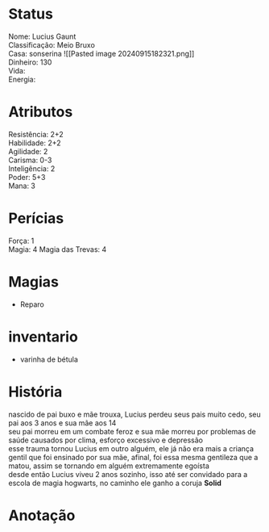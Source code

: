 # Status
Nome: Lucius Gaunt  
Classificação: Meio Bruxo  
Casa:  sonserina
![[Pasted image 20240915182321.png]]  
Dinheiro: 130  
Vida:  
Energia:  

# Atributos  
Resistência: 2+2    
Habilidade: 2+2  
Agilidade: 2  
Carisma:  0-3  
Inteligência: 2  
Poder: 5+3  
Mana: 3  


# Perícias  
Força: 1  
Magia: 4 
Magia das Trevas: 4  

# Magias
- Reparo
# inventario  
- varinha de bétula  

# História
nascido de pai buxo e mãe trouxa, Lucius perdeu seus pais muito cedo, seu pai aos 3 anos e sua mãe aos 14  
seu pai morreu em um combate feroz e sua mãe morreu por problemas de saúde causados por clima, esforço excessivo e depressão  
esse trauma tornou Lucius em outro alguém, ele já não era mais a criança gentil que foi ensinado por sua mãe, afinal, foi essa mesma gentileza que a matou, assim se tornando em alguém extremamente egoísta  
desde então Lucius viveu 2 anos sozinho, isso até ser convidado para a escola de magia hogwarts, no caminho ele ganho a coruja **Solid**  

# Anotação
